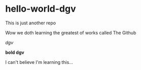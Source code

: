 # hello-world-dgv
This is just another repo

Wow we doth learning the greatest of works called The Github

*dgv*

**bold dgv**

I can't believe I'm learning this...
